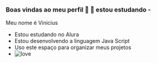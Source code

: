 ###   Boas vindas ao meu perfil 🤍 🖤 estou estudando - 
Meu nome é Vinicius
- Estou estudando no Alura
- Estou desenvolvendo a linguagem Java Script
- Uso este espaço para organizar meus projetos
- ![love](https://media1.tenor.com/m/-QuFBKGikVkAAAAd/sukuna-jjk.gif)
